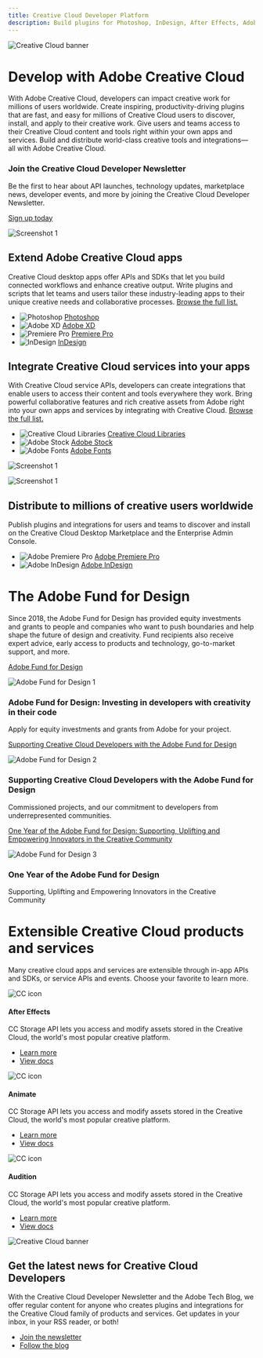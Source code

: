 ```yaml
---
title: Creative Cloud Developer Platform
description: Build plugins for Photoshop, InDesign, After Effects, Adobe XD and more. Integrate service APIs like Creative Cloud Libraries, Adobe Fonts and Adobe Stock.
---
```


<Hero slots="image, heading, text" variant="halfwidth" />

![Creative Cloud banner](images/cc-hero.png)

# Develop with Adobe Creative Cloud

With Adobe Creative Cloud, developers can impact creative work for millions of users worldwide. Create inspiring, productivity-driving plugins that are fast, and easy for millions of Creative Cloud users to discover, install, and apply to their creative work. Give users and teams access to their Creative Cloud content and tools right within your own apps and services. Build and distribute world-class creative tools and integrations—all with Adobe Creative Cloud.

<AnnouncementBlock slots="heading, text, button" />

### Join the Creative Cloud Developer Newsletter

Be the first to hear about API launches, technology updates, marketplace news, developer events, and more by joining the Creative Cloud Developer Newsletter.

[Sign up today](http://adobe.ly/devnews)

<TextBlock slots="image, heading, text1, links" />

![Screenshot 1](images/intro1.png)

## Extend Adobe Creative Cloud apps

Creative Cloud desktop apps offer APIs and SDKs that let you build connected workflows and enhance creative output. Write plugins and scripts that let teams and users tailor these industry-leading apps to their unique creative needs and collaborative processes. [Browse the full list.]()

- ![Photoshop](images/pr-icon.png) [Photoshop](https://www.adobe.com/products/premiere.html)
- ![Adobe XD](images/ai-icon.png) [Adobe XD](https://www.adobe.com/products/indesign.html)
- ![Premiere Pro](images/ai-icon.png) [Premiere Pro](https://www.adobe.com/products/indesign.html)
- ![InDesign](images/ai-icon.png) [InDesign](https://www.adobe.com/products/indesign.html)

<TextBlock slots="heading, text1, links, image" />

## Integrate Creative Cloud services into your apps

With Creative Cloud service APIs, developers can create integrations that enable users to access their content and tools everywhere they work. Bring powerful collaborative features and rich creative assets from Adobe right into your own apps and services by integrating with Creative Cloud. [Browse the full list.]()

- ![Creative Cloud Libraries](images/pr-icon.png) [Creative Cloud Libraries](https://www.adobe.com/products/premiere.html)
- ![Adobe Stock](images/ai-icon.png) [Adobe Stock](https://www.adobe.com/products/indesign.html)
- ![Adobe Fonts](images/ai-icon.png) [Adobe Fonts](https://www.adobe.com/products/indesign.html)

![Screenshot 1](images/intro1.png)

<TextBlock slots="image, heading, text1, links" />

![Screenshot 1](images/intro1.png)

## Distribute to millions of creative users worldwide

Publish plugins and integrations for users and teams to discover and install on the Creative Cloud Desktop Marketplace and the Enterprise Admin Console.

- ![Adobe Premiere Pro](images/pr-icon.png) [Adobe Premiere Pro](https://www.adobe.com/products/premiere.html)
- ![Adobe InDesign](images/ai-icon.png) [Adobe InDesign](https://www.adobe.com/products/indesign.html)

<TitleBlock slots="heading, text" theme="light" />

# The Adobe Fund for Design

Since 2018, the Adobe Fund for Design has provided equity investments and grants to people and companies who want to push boundaries and help shape the future of design and creativity. Fund recipients also receive expert advice, early access to products and technology, go-to-market support, and more.

<ResourceCard slots="link, image, heading, text" width="50%" variant="vertical" />

[Adobe Fund for Design](https://www.adobe.com/products/xd/adobe-fund.html)

![Adobe Fund for Design 1](images/adobe-fund-for-design-1.jpeg)

### Adobe Fund for Design: Investing in developers with creativity in their code

Apply for equity investments and grants from Adobe for your project.

<ResourceCard slots="link, image, heading, text" width="50%" />

[Supporting Creative Cloud Developers with the Adobe Fund for Design](https://blog.adobe.com/en/publish/2020/06/15/adobe-fund-for-design-creative-cloud-developers.html#gs.iaz41v)

![Adobe Fund for Design 2](images/adobe-fund-for-design-2.jpeg)

### Supporting Creative Cloud Developers with the Adobe Fund for Design

Commissioned projects, and our commitment to developers from underrepresented communities.

<ResourceCard slots="link, image, heading, text" width="50%" />

[One Year of the Adobe Fund for Design: Supporting, Uplifting and Empowering Innovators in the Creative Community](https://blog.adobe.com/en/publish/2019/09/10/fund-for-design-new-design-tools.html#gs.iaz41y)

![Adobe Fund for Design 3](images/adobe-fund-for-design-3.jpeg)

### One Year of the Adobe Fund for Design

Supporting, Uplifting and Empowering Innovators in the Creative Community

<!-- Product cards -->
<TitleBlock slots="heading, text" theme="light" />

# Extensible Creative Cloud products and services

Many creative cloud apps and services are extensible through in-app APIs and SDKs, or service APIs and events. Choose your favorite to learn more.

<ProductCard slots="icon, heading, text, buttons" theme="light" width="33%" />

![CC icon](images/cc-icon.png)

#### After Effects

CC Storage API lets you access and modify assets stored in the Creative Cloud, the world's most popular creative platform.

- [Learn more](https://adobe.io)
- [View docs](https://adobe.io)

<ProductCard slots="icon, heading, text, buttons" theme="light" width="33%" />

![CC icon](images/cc-icon.png)

#### Animate

CC Storage API lets you access and modify assets stored in the Creative Cloud, the world's most popular creative platform.

- [Learn more](https://adobe.io)
- [View docs](https://adobe.io)

<ProductCard slots="icon, heading, text, buttons" theme="light" width="33%" />

![CC icon](images/cc-icon.png)

#### Audition

CC Storage API lets you access and modify assets stored in the Creative Cloud, the world's most popular creative platform.

- [Learn more](https://adobe.io)
- [View docs](https://adobe.io)

<!-- Summary block -->

<SummaryBlock slots="image, heading, text, buttons" background="rgb(246, 16, 27)" />

![Creative Cloud banner](images/cc-banner.png)

## Get the latest news for Creative Cloud Developers

With the Creative Cloud Developer Newsletter and the Adobe Tech Blog, we offer regular content for anyone who creates plugins and integrations for the Creative Cloud family of products and services. Get updates in your inbox, in your RSS reader, or both!

- [Join the newsletter](http://adobe.ly/devnews)
- [Follow the blog](https://medium.com/adobetech)
